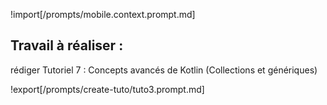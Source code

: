 !import[/prompts/mobile.context.prompt.md] 

## **Travail à réaliser :**  

rédiger Tutoriel 7 : Concepts avancés de Kotlin (Collections et génériques)

!export[/prompts/create-tuto/tuto3.prompt.md]  
